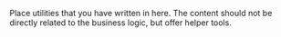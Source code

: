 Place utilities that you have written in here. The content should not be directly related to the business logic, but offer helper tools.
